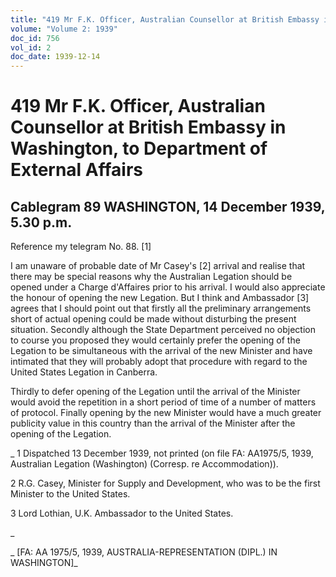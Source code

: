 ```yaml
---
title: "419 Mr F.K. Officer, Australian Counsellor at British Embassy in Washington, to Department of External Affairs"
volume: "Volume 2: 1939"
doc_id: 756
vol_id: 2
doc_date: 1939-12-14
---
```


# 419 Mr F.K. Officer, Australian Counsellor at British Embassy in Washington, to Department of External Affairs

## Cablegram 89 WASHINGTON, 14 December 1939, 5.30 p.m.

Reference my telegram No. 88. [1]

I am unaware of probable date of Mr Casey's [2] arrival and realise that there may be special reasons why the Australian Legation should be opened under a Charge d'Affaires prior to his arrival. I would also appreciate the honour of opening the new Legation. But I think and Ambassador [3] agrees that I should point out that firstly all the preliminary arrangements short of actual opening could be made without disturbing the present situation. Secondly although the State Department perceived no objection to course you proposed they would certainly prefer the opening of the Legation to be simultaneous with the arrival of the new Minister and have intimated that they will probably adopt that procedure with regard to the United States Legation in Canberra.

Thirdly to defer opening of the Legation until the arrival of the Minister would avoid the repetition in a short period of time of a number of matters of protocol. Finally opening by the new Minister would have a much greater publicity value in this country than the arrival of the Minister after the opening of the Legation.

_ 1 Dispatched 13 December 1939, not printed (on file FA: AA1975/5, 1939, Australian Legation (Washington) (Corresp. re Accommodation)).

2 R.G. Casey, Minister for Supply and Development, who was to be the first Minister to the United States.

3 Lord Lothian, U.K. Ambassador to the United States.

_

_ [FA: AA 1975/5, 1939, AUSTRALIA-REPRESENTATION (DIPL.) IN WASHINGTON]_
